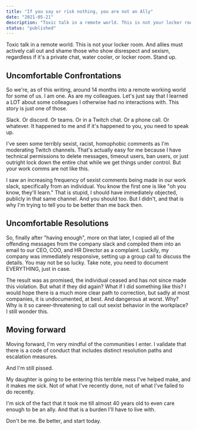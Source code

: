 ```yaml
---
title: "If you say or risk nothing, you are not an Ally"
date: "2021-05-21"
description: "Toxic talk in a remote world. This is not your locker room. And allies must actively call out and shame those who show disrespect and sexism, regardless if it's a private chat, water cooler, or locker room. Stand up."
status: "published"
---
```


Toxic talk in a remote world. This is not your locker room. And allies must actively call out and shame those who show disrespect and sexism, regardless if it's a private chat, water cooler, or locker room. Stand up.

## Uncomfortable Confrontations

So we're, as of this writing, around 14 months into a remote working world for some of us. I am one. As are my colleagues. Let's just say that I learned a LOT about some colleagues I otherwise had no interactions with. This story is just one of those.

Slack. Or discord. Or teams. Or in a Twitch chat. Or a phone call. Or whatever. It happened to me and if it's happened to you, you need to speak up.

I've seen some terribly sexist, racist, homophobic comments as I'm moderating Twitch channels. That's actually easy for me because I have technical permissions to delete messages, timeout users, ban users, or just outright lock down the entire chat while we get things under control. But your work comms are not like this.

I saw an increasing frequency of sexist comments being made in our work slack, specifically from an individual. You know the first one is like "oh you know, they'll learn." That is stupid, I should have immediately objected, publicly in that same channel. And you should too. But I didn't, and that is why I'm trying to tell you to be better than me back then.

## Uncomfortable Resolutions

So, finally after "having enough", more on that later, I copied all of the offending messages from the company slack and compiled them into an email to our CEO, COO, and HR Director as a complaint. Luckily, my company was immediately responsive, setting up a group call to discuss the details. You may not be so lucky. Take note, you need to document EVERYTHING, just in case.

The result was as promised, the individual ceased and has not since made this violation. But what if they did again? What if I did something like this? I would hope there is a much more clear path to correction, but sadly at most companies, it is undocumented, at best. And dangerous at worst. Why? Why is it so career-threatening to call out sexist behavior in the workplace? I still wonder this.

## Moving forward

Moving forward, I'm very mindful of the communities I enter. I validate that there is a code of conduct that includes distinct resolution paths and escalation measures.

And I'm still pissed.

My daughter is going to be entering this terrible mess I've helped make, and it makes me sick. Not of what I've recently done, not of what I've failed to do recently.

I'm sick of the fact that it took me till almost 40 years old to even care enough to be an ally. And that is a burden I'll have to live with.

Don't be me. Be better, and start today.
